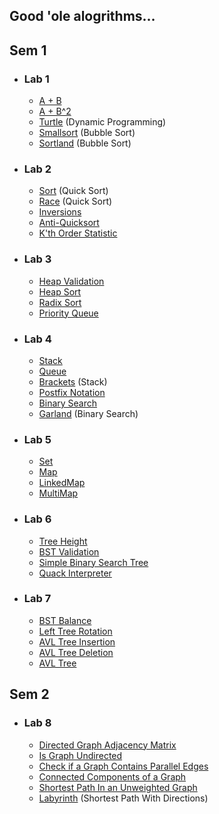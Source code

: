## Good 'ole alogrithms...
## Sem 1
- ### Lab 1
    - [A + B](lab_01/aplusb.go)
  - [A + B^2](lab_01/aplusbb.go)
  - [Turtle](lab_01/turtle.go) (Dynamic Programming)
  - [Smallsort](lab_01/smallsort.go) (Bubble Sort)
  - [Sortland](lab_01/sortland.go) (Bubble Sort)

- ### Lab 2
  - [Sort](lab_02/sort.go) (Quick Sort)
  - [Race](lab_02/race.go) (Quick Sort)
  - [Inversions](lab_02/inversions.go)
  - [Anti-Quicksort](lab_02/antiqs.go)
  - [K'th Order Statistic](lab_02/kth.go)

- ### Lab 3
  - [Heap Validation](lab_03/isheap.go)
  - [Heap Sort](lab_03/heapsort.go)
  - [Radix Sort](lab_03/radixsort.go)
  - [Priority Queue](lab_03/priorityqueue.go)

- ### Lab 4
  - [Stack](lab_04/stack.go)
  - [Queue](lab_04/queue.go)
  - [Brackets](lab_04/brackets.go) (Stack)
  - [Postfix Notation](lab_04/postfix.go)
  - [Binary Search](lab_04/binsearch.go)
  - [Garland](lab_04/garland.go) (Binary Search)

- ### Lab 5
  - [Set](lab_05/set.go)
  - [Map](lab_05/map.go)
  - [LinkedMap](lab_05/linkedmap.go)
  - [MultiMap](lab_05/multimap.go)

- ### Lab 6
  - [Tree Height](lab_06/height.go)
  - [BST Validation](lab_06/check.go)
  - [Simple Binary Search Tree](lab_06/bstsimple.go)
  - [Quack Interpreter](lab_06/quack.go)

- ### Lab 7
  - [BST Balance](lab_07/balance.go)
  - [Left Tree Rotation](lab_07/rotation.go)
  - [AVL Tree Insertion](lab_07/addition.go)
  - [AVL Tree Deletion](lab_07/deletion.go)
  - [AVL Tree](lab_07/avlset.go)

## Sem 2
- ### Lab 8
  - [Directed Graph Adjacency Matrix](lab_08/adjMatrix.go)
  - [Is Graph Undirected](lab_08/isUndirected.go)
  - [Check if a Graph Contains Parallel Edges](lab_08/parallelEdges.go)
  - [Connected Components of a Graph](lab_08/connComponents.go)
  - [Shortest Path In an Unweighted Graph](lab_08/shortestPath.go)
  - [Labyrinth](lab_08/labyrinth.go) (Shortest Path With Directions)